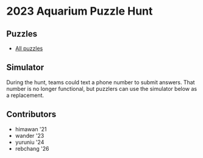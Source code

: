 # 2023 Aquarium Puzzle Hunt

## Puzzles

- [All puzzles](all.pdf)

<!-- sorry, no individual pages this time -->

## Simulator

During the hunt, teams could text a phone number to submit answers. That number is no longer functional, but puzzlers can use the simulator below as a replacement.

<div id="simulator"></div>

## Contributors

- himawan '21
- wander '23
- yuruniu '24
- rebchang '26

<script src="server.js"></script>
<script src="/aquarium/Simulator.js" type="module"></script>

